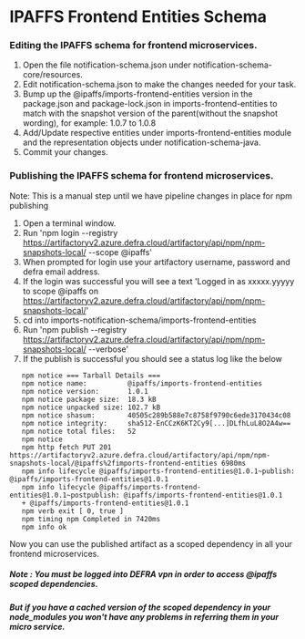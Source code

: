 # IPAFFS Frontend Entities Schema

### Editing the IPAFFS schema for frontend microservices.

1. Open the file notification-schema.json under notification-schema-core/resources.
2. Edit notification-schema.json to make the changes needed for your task.
3. Bump up the @ipaffs/imports-frontend-entities version in the package.json and package-lock.json
in imports-frontend-entities to match with the snapshot version of the parent(without the snapshot wording), 
for example: 1.0.7 to 1.0.8
4. Add/Update respective entities under imports-frontend-entities module and the representation objects under notification-schema-java.
5. Commit your changes.

### Publishing the IPAFFS schema for frontend microservices.

Note: This is a manual step until we have pipeline changes in place for npm publishing

1. Open a terminal window.
2. Run 'npm login --registry https://artifactoryv2.azure.defra.cloud/artifactory/api/npm/npm-snapshots-local/ --scope @ipaffs'
3. When prompted for login use your artifactory username, password and defra email address.
4. If the login was successful you will see a text 'Logged in as xxxxx.yyyyy to scope @ipaffs on https://artifactoryv2.azure.defra.cloud/artifactory/api/npm/npm-snapshots-local/'
5. cd into imports-notification-schema/imports-frontend-entities
6. Run 'npm publish --registry https://artifactoryv2.azure.defra.cloud/artifactory/api/npm/npm-snapshots-local/ --verbose'
7. If the publish is successful you should see a status log like the below
```
   npm notice === Tarball Details === 
   npm notice name:          @ipaffs/imports-frontend-entities       
   npm notice version:       1.0.1                                   
   npm notice package size:  18.3 kB                                 
   npm notice unpacked size: 102.7 kB                                
   npm notice shasum:        40505c289b588e7c8758f9790c6ede3170434c08
   npm notice integrity:     sha512-EnCCzK6KT2Cy9[...]DLfhLuL8O2A4w==
   npm notice total files:   52                                      
   npm notice 
   npm http fetch PUT 201 https://artifactoryv2.azure.defra.cloud/artifactory/api/npm/npm-snapshots-local/@ipaffs%2fimports-frontend-entities 6980ms
   npm info lifecycle @ipaffs/imports-frontend-entities@1.0.1~publish: @ipaffs/imports-frontend-entities@1.0.1
   npm info lifecycle @ipaffs/imports-frontend-entities@1.0.1~postpublish: @ipaffs/imports-frontend-entities@1.0.1
   + @ipaffs/imports-frontend-entities@1.0.1
   npm verb exit [ 0, true ]
   npm timing npm Completed in 7420ms
   npm info ok
```   
 Now you can use the published artifact as a scoped dependency in all your frontend microservices.
 
##### Note : You must be logged into DEFRA vpn in order to access @ipaffs scoped dependencies. 
##### But if you have a cached version of the scoped dependency in your node_modules you won't have any problems in referring them in your micro service.
